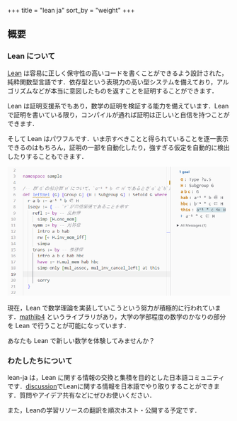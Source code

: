 +++
title = "lean ja"
sort_by = "weight"
+++

## 概要

### __Lean について__

[Lean](https://leanprover.github.io/) は容易に正しく保守性の高いコードを書くことができるよう設計された，純粋関数型言語です．依存型という表現力の高い型システムを備えており，アルゴリズムなどが本当に意図したものを返すことを証明することができます．

Lean は証明支援系でもあり，数学の証明を検証する能力を備えています．Lean で証明を書いている限り，コンパイルが通れば証明は正しいと自信を持つことができます．

そして Lean はパワフルです．いま示すべきことと得られていることを逐一表示できるのはもちろん，証明の一部を自動化したり，強すぎる仮定を自動的に検出したりすることもできます．

![Leanのプレイ風景](./lean-playing.png)

現在，Lean で数学理論を実装していこうという努力が積極的に行われています．[mathlib4](https://github.com/leanprover-community/mathlib4) というライブラリがあり，大学の学部程度の数学のかなりの部分を Lean で行うことが可能になっています．

あなたも Lean で新しい数学を体験してみませんか？

### __わたしたちについて__

lean-ja は，Lean に関する情報の交換と集積を目的とした日本語コミュニティです．[discussion](https://github.com/orgs/lean-ja/discussions)でLeanに関する情報を日本語でやり取りすることができます．質問やアイデア共有などにぜひお使いください．

また，Leanの学習リソースの翻訳を順次ホスト・公開する予定です．